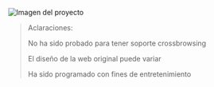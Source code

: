 ![Imagen del proyecto]([https://github.com/eduardofierropro/Portfolio-desde-cero/blob/main/assets/home1.png](https://i.ibb.co/VTrntzR/1.png))

> Aclaraciones:
>
> No ha sido probado para tener soporte crossbrowsing
>
> El diseño de la web original puede variar
>
> Ha sido programado con fines de entretenimiento

